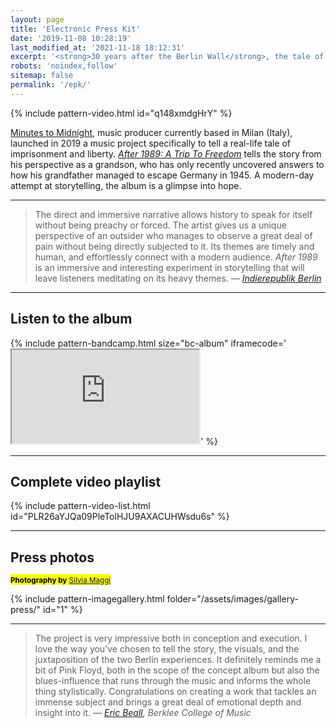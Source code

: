 ```yaml
---
layout: page
title: 'Electronic Press Kit'
date: '2019-11-08 10:28:19'
last_modified_at: '2021-11-18 18:12:31'
excerpt: '<strong>30 years after the Berlin Wall</strong>, the tale of how a young escaped Germany in 1945, while his grandson made the other way round, looking for answers that he could only find in 2017.'
robots: 'noindex,follow'
sitemap: false
permalink: '/epk/'
---
```

{% include pattern-video.html id="q148xmdgHrY" %}

[Minutes to Midnight](/about/), music producer currently based in Milan (Italy), launched in 2019 a music project specifically to tell a real-life tale of imprisonment and liberty. [*After 1989: A Trip To Freedom*](/work/sound-design/after-1989/) tells the story from his perspective as a grandson, who has only recently uncovered answers to how his grandfather managed to escape Germany in 1945. A modern-day attempt at storytelling, the album is a glimpse into hope.

---

> <span class="fs-3">The direct and immersive narrative allows history to speak for itself without being preachy or forced. The artist gives us a unique perspective of an outsider who manages to observe a great deal of pain without being directly subjected to it.  Its themes are timely and human, and effortlessly connect with a modern audience. _After 1989_ is an immersive and interesting experiment in storytelling that will leave listeners meditating on its heavy themes.</span>
> <cite>— [Indierepublik Berlin](https://indierepublik.com/music-reviews/review-minutes-to-midnight-after-1989-a-journey-of-choices-consequences/)</cite>

---

<h2 class="text-center">Listen to the album</h2>

{% include pattern-bandcamp.html size="bc-album" iframecode='<iframe src="https://bandcamp.com/EmbeddedPlayer/album=4002304498/size=large/bgcol=ffffff/linkcol=333333/artwork=small/transparent=true/" seamless><a href="https://music.minutestomidnight.co.uk/album/after-1989-a-trip-to-freedom">After 1989: A Trip To Freedom by Minutes to Midnight</a></iframe>' %}

---

<h2 class="text-center">Complete video playlist</h2>

{% include pattern-video-list.html id="PLR26aYJQa09PleTolHJU9AXACUHWsdu6s" %}

---

<h2 class="text-center">Press photos</h2>

<p class="text-center"><mark class="m2m-highlight small"><small class="px-3"><strong>Photography by</strong> <a href="https://silviamaggidesign.com">Silvia Maggi</a></small></mark></p>

{% include pattern-imagegallery.html folder="/assets/images/gallery-press/" id="1" %}

---

> <span class="fs-3">The project is very impressive both in conception and execution. I love the way you’ve chosen to tell the story, the visuals, and the juxtaposition of the two Berlin experiences. It definitely reminds me a bit of Pink Floyd, both in the scope of the concept album but also the blues-influence that runs through the music and informs the whole thing stylistically. Congratulations on creating a work that tackles an immense subject and brings a great deal of emotional depth and insight into it.</span>
> <cite>— [Eric Beall](https://online.berklee.edu/faculty/eric-beall), Berklee College of Music</cite>